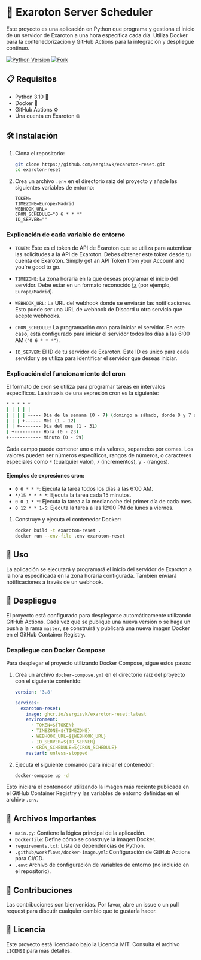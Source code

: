 # 🚀 Exaroton Server Scheduler

Este proyecto es una aplicación en Python que programa y gestiona el inicio de un servidor de Exaroton a una hora específica cada día.
Utiliza Docker para la contenedorización y GitHub Actions para la integración y despliegue continuo.

[![Python Version](https://img.shields.io/badge/python-3.10-blue.svg)](https://www.python.org/downloads/release/python-3100/)
[![Fork](https://img.shields.io/github/forks/sergisvk/exaroton-reset?style=social)](https://github.com/sergisvk/exaroton-reset/fork)

## 📋 Requisitos

- Python 3.10 🐍
- Docker 🐳
- GitHub Actions ⚙️
- Una cuenta en Exaroton 🌐

## 🛠️ Instalación

1. Clona el repositorio:
    ```sh
    git clone https://github.com/sergisvk/exaroton-reset.git
    cd exaroton-reset
    ```

2. Crea un archivo `.env` en el directorio raíz del proyecto y añade las siguientes variables de entorno:

    ```env
    TOKEN=
    TIMEZONE=Europe/Madrid
    WEBHOOK_URL=
    CRON_SCHEDULE="0 6 * * *"
    ID_SERVER=""
    ```

### Explicación de cada variable de entorno

- `TOKEN`: Este es el token de API de Exaroton que se utiliza para autenticar las solicitudes a la API de Exaroton. Debes obtener este token desde tu cuenta de Exaroton. Simply get an API Token from your Account and you're good to go.

- `TIMEZONE`: La zona horaria en la que deseas programar el inicio del servidor. Debe estar en un formato reconocido [tz](https://en.wikipedia.org/wiki/List_of_tz_database_time_zones) (por ejemplo, `Europe/Madrid`).

- `WEBHOOK_URL`: La URL del webhook donde se enviarán las notificaciones. Esto puede ser una URL de webhook de Discord u otro servicio que acepte webhooks.

- `CRON_SCHEDULE`: La programación cron para iniciar el servidor. En este caso, está configurado para iniciar el servidor todos los días a las 6:00 AM (`"0 6 * * *"`).

- `ID_SERVER`: El ID de tu servidor de Exaroton. Este ID es único para cada servidor y se utiliza para identificar el servidor que deseas iniciar.

### Explicación del funcionamiento del cron

El formato de cron se utiliza para programar tareas en intervalos específicos.
La sintaxis de una expresión cron es la siguiente:

```cmd
* * * * *
| | | | |
| | | | +---- Día de la semana (0 - 7) (domingo a sábado, donde 0 y 7 son domingo)
| | | +------ Mes (1 - 12)
| | +-------- Día del mes (1 - 31)
| +---------- Hora (0 - 23)
+------------ Minuto (0 - 59)
```

Cada campo puede contener uno o más valores, separados por comas.
Los valores pueden ser números específicos, rangos de números, o caracteres especiales como `*` (cualquier valor), `/` (incrementos), y `-` (rangos).

#### Ejemplos de expresiones cron:

- `0 6 * * *`: Ejecuta la tarea todos los días a las 6:00 AM.
- `*/15 * * * *`: Ejecuta la tarea cada 15 minutos.
- `0 0 1 * *`: Ejecuta la tarea a la medianoche del primer día de cada mes.
- `0 12 * * 1-5`: Ejecuta la tarea a las 12:00 PM de lunes a viernes.

1. Construye y ejecuta el contenedor Docker:
    ```sh
    docker build -t exaroton-reset .
    docker run --env-file .env exaroton-reset
    ```

## 🚀 Uso

La aplicación se ejecutará y programará el inicio del servidor de Exaroton a la hora especificada en la zona horaria configurada.
También enviará notificaciones a través de un webhook.

## 🚢 Despliegue

El proyecto está configurado para desplegarse automáticamente utilizando GitHub Actions.
Cada vez que se publique una nueva versión o se haga un push a la rama `master`, se construirá y publicará una nueva imagen Docker en el GitHub Container Registry.

### Despliegue con Docker Compose

Para desplegar el proyecto utilizando Docker Compose, sigue estos pasos:

1. Crea un archivo `docker-compose.yml` en el directorio raíz del proyecto con el siguiente contenido:

    ```yaml
    version: '3.8'

    services:
      exaroton-reset:
        image: ghcr.io/sergisvk/exaroton-reset:latest
        environment:
          - TOKEN=${TOKEN}
          - TIMEZONE=${TIMEZONE}
          - WEBHOOK_URL=${WEBHOOK_URL}
          - ID_SERVER=${ID_SERVER}
          - CRON_SCHEDULE=${CRON_SCHEDULE}
        restart: unless-stopped
    ```

2. Ejecuta el siguiente comando para iniciar el contenedor:

    ```sh
    docker-compose up -d
    ```

Esto iniciará el contenedor utilizando la imagen más reciente publicada en el GitHub Container Registry y las variables de entorno definidas en el archivo `.env`.

## 📂 Archivos Importantes

- `main.py`: Contiene la lógica principal de la aplicación.
- `Dockerfile`: Define cómo se construye la imagen Docker.
- `requirements.txt`: Lista de dependencias de Python.
- `.github/workflows/docker-image.yml`: Configuración de GitHub Actions para CI/CD.
- `.env`: Archivo de configuración de variables de entorno (no incluido en el repositorio).

## 🤝 Contribuciones

Las contribuciones son bienvenidas.
Por favor, abre un issue o un pull request para discutir cualquier cambio que te gustaría hacer.

## 📄 Licencia

Este proyecto está licenciado bajo la Licencia MIT. Consulta el archivo `LICENSE` para más detalles.
